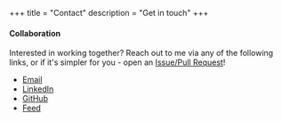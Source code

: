 +++
title = "Contact"
description = "Get in touch"
+++

#### Collaboration
Interested in working together? Reach out to me via any of the following links, or if it's simpler for you - open an [Issue/Pull Request][0]!
- [Email][1]
- [LinkedIn][2]
- [GitHub][3]
- [Feed][4]

[0]: https://github.com/gebhartn/gebhart.dev/issues/new
[1]: mailto:nicholas.gebhart@gmail.com
[2]: https://linkedin.com/in/nicholas-gebhart
[3]: https://github.com/gebhartn
[4]: https://gebhart.dev/atom.xml
